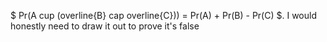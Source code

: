 $ Pr(A cup (overline{B} cap overline{C})) = Pr(A) + Pr(B) - Pr(C) $.
I would honestly need to draw it out to prove it's false
